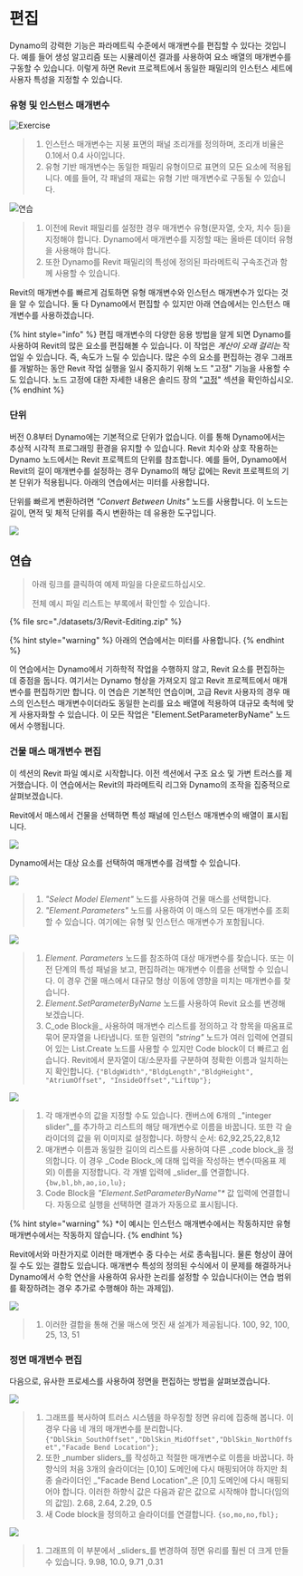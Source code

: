 # 편집

Dynamo의 강력한 기능은 파라메트릭 수준에서 매개변수를 편집할 수 있다는 것입니다. 예를 들어 생성 알고리즘 또는 시뮬레이션 결과를 사용하여 요소 배열의 매개변수를 구동할 수 있습니다. 이렇게 하면 Revit 프로젝트에서 동일한 패밀리의 인스턴스 세트에 사용자 특성을 지정할 수 있습니다.

### 유형 및 인스턴스 매개변수

![Exercise](<./images/3/32 (2).jpg>)

> 1. 인스턴스 매개변수는 지붕 표면의 패널 조리개를 정의하며, 조리개 비율은 0.1에서 0.4 사이입니다.
> 2. 유형 기반 매개변수는 동일한 패밀리 유형이므로 표면의 모든 요소에 적용됩니다. 예를 들어, 각 패널의 재료는 유형 기반 매개변수로 구동될 수 있습니다.

![연습](./images/3/params.jpg)

> 1. 이전에 Revit 패밀리를 설정한 경우 매개변수 유형(문자열, 숫자, 치수 등)을 지정해야 합니다. Dynamo에서 매개변수를 지정할 때는 올바른 데이터 유형을 사용해야 합니다.
> 2. 또한 Dynamo를 Revit 패밀리의 특성에 정의된 파라메트릭 구속조건과 함께 사용할 수 있습니다.

Revit의 매개변수를 빠르게 검토하면 유형 매개변수와 인스턴스 매개변수가 있다는 것을 알 수 있습니다. 둘 다 Dynamo에서 편집할 수 있지만 아래 연습에서는 인스턴스 매개변수를 사용하겠습니다.

{% hint style="info" %}
편집 매개변수의 다양한 응용 방법을 알게 되면 Dynamo를 사용하여 Revit의 많은 요소를 편집해볼 수 있습니다. 이 작업은 _계산이 오래 걸리는_ 작업일 수 있습니다. 즉, 속도가 느릴 수 있습니다. 많은 수의 요소를 편집하는 경우 그래프를 개발하는 동안 Revit 작업 실행을 일시 중지하기 위해 노드 "고정" 기능을 사용할 수도 있습니다. 노드 고정에 대한 자세한 내용은 솔리드 장의 "[고정](../essential-nodes-and-concepts/5\_geometry-for-computational-design/5-6\_solids.md#freezing)" 섹션을 확인하십시오.
{% endhint %}

### 단위

버전 0.8부터 Dynamo에는 기본적으로 단위가 없습니다. 이를 통해 Dynamo에서는 추상적 시각적 프로그래밍 환경을 유지할 수 있습니다. Revit 치수와 상호 작용하는 Dynamo 노드에서는 Revit 프로젝트의 단위를 참조합니다. 예를 들어, Dynamo에서 Revit의 길이 매개변수를 설정하는 경우 Dynamo의 해당 값에는 Revit 프로젝트의 기본 단위가 적용됩니다. 아래의 연습에서는 미터를 사용합니다.

단위를 빠르게 변환하려면 _"Convert Between Units"_ 노드를 사용합니다. 이 노드는 길이, 면적 및 체적 단위를 즉시 변환하는 데 유용한 도구입니다.

![](<./images/3/editing - units.jpg>)

## 연습

> 아래 링크를 클릭하여 예제 파일을 다운로드하십시오.
>
> 전체 예시 파일 리스트는 부록에서 확인할 수 있습니다.

{% file src="./datasets/3/Revit-Editing.zip" %}

{% hint style="warning" %}
아래의 연습에서는 미터를 사용합니다.
{% endhint %}

이 연습에서는 Dynamo에서 기하학적 작업을 수행하지 않고, Revit 요소를 편집하는 데 중점을 둡니다. 여기서는 Dynamo 형상을 가져오지 않고 Revit 프로젝트에서 매개변수를 편집하기만 합니다. 이 연습은 기본적인 연습이며, 고급 Revit 사용자의 경우 매스의 인스턴스 매개변수이더라도 동일한 논리를 요소 배열에 적용하여 대규모 축척에 맞게 사용자화할 수 있습니다. 이 모든 작업은 "Element.SetParameterByName" 노드에서 수행됩니다.

### 건물 매스 매개변수 편집

이 섹션의 Revit 파일 예시로 시작합니다. 이전 섹션에서 구조 요소 및 가변 트러스를 제거했습니다. 이 연습에서는 Revit의 파라메트릭 리그와 Dynamo의 조작을 집중적으로 살펴보겠습니다.

Revit에서 매스에서 건물을 선택하면 특성 패널에 인스턴스 매개변수의 배열이 표시됩니다.

![](<./images/3/editing - exercise 01.jpg>)

Dynamo에서는 대상 요소를 선택하여 매개변수를 검색할 수 있습니다.

![](<./images/3/editing - exercise 02.jpg>)

> 1. _"Select Model Element"_ 노드를 사용하여 건물 매스를 선택합니다.
> 2. _"Element.Parameters"_ 노드를 사용하여 이 매스의 모든 매개변수를 조회할 수 있습니다. 여기에는 유형 및 인스턴스 매개변수가 포함됩니다.

![](<./images/3/editing - exercise 03.jpg>)

> 1. _Element. Parameters_ 노드를 참조하여 대상 매개변수를 찾습니다. 또는 이전 단계의 특성 패널을 보고, 편집하려는 매개변수 이름을 선택할 수 있습니다. 이 경우 건물 매스에서 대규모 형상 이동에 영향을 미치는 매개변수를 찾습니다.
> 2. _Element.SetParameterByName_ 노드를 사용하여 Revit 요소를 변경해 보겠습니다.
> 3. C\_ode Block을\_ 사용하여 매개변수 리스트를 정의하고 각 항목을 따옴표로 묶어 문자열을 나타냅니다. 또한 일련의 _"string"_ 노드가 여러 입력에 연결되어 있는 List.Create 노드를 사용할 수 있지만 Code block이 더 빠르고 쉽습니다. Revit에서 문자열이 대/소문자를 구분하여 정확한 이름과 일치하는지 확인합니다. `{"BldgWidth","BldgLength","BldgHeight", "AtriumOffset", "InsideOffset","LiftUp"};`

![](<./images/3/editing - exercise 04.jpg>)

> 1. 각 매개변수의 값을 지정할 수도 있습니다. 캔버스에 6개의 _"integer slider"_를 추가하고 리스트의 해당 매개변수로 이름을 바꿉니다. 또한 각 슬라이더의 값을 위 이미지로 설정합니다. 하향식 순서: 62,92,25,22,8,12
> 2. 매개변수 이름과 동일한 길이의 리스트를 사용하여 다른 _code block_을 정의합니다. 이 경우 _Code Block_에 대해 입력을 작성하는 변수(따옴표 제외) 이름을 지정합니다. 각 개별 입력에 _slider_를 연결합니다. `{bw,bl,bh,ao,io,lu};`
> 3. Code Block을 _"Element.SetParameterByName"\*_ 값 입력에 연결합니다. 자동으로 실행을 선택하면 결과가 자동으로 표시됩니다.

{% hint style="warning" %}
\*이 예시는 인스턴스 매개변수에서는 작동하지만 유형 매개변수에서는 작동하지 않습니다.
{% endhint %}

Revit에서와 마찬가지로 이러한 매개변수 중 다수는 서로 종속됩니다. 물론 형상이 끊어질 수도 있는 결합도 있습니다. 매개변수 특성의 정의된 수식에서 이 문제를 해결하거나 Dynamo에서 수학 연산을 사용하여 유사한 논리를 설정할 수 있습니다(이는 연습 범위를 확장하려는 경우 추가로 수행해야 하는 과제임).

![](<./images/3/editing - exercise 05.jpg>)

> 1. 이러한 결합을 통해 건물 매스에 멋진 새 설계가 제공됩니다. 100, 92, 100, 25, 13, 51

### 정면 매개변수 편집

다음으로, 유사한 프로세스를 사용하여 정면을 편집하는 방법을 살펴보겠습니다.

![](<./images/3/editing - exercise 06.jpg>)

> 1. 그래프를 복사하여 트러스 시스템을 하우징할 정면 유리에 집중해 봅니다. 이 경우 다음 네 개의 매개변수를 분리합니다. `{"DblSkin_SouthOffset","DblSkin_MidOffset","DblSkin_NorthOffset","Facade Bend Location"};`
> 2. 또한 _number sliders_를 작성하고 적절한 매개변수로 이름을 바꿉니다. 하향식의 처음 3개의 슬라이더는 \[0,10] 도메인에 다시 매핑되어야 하지만 최종 슬라이더인 _"Facade Bend Location"_은 \[0,1] 도메인에 다시 매핑되어야 합니다. 이러한 하향식 값은 다음과 같은 값으로 시작해야 합니다(임의의 값임). 2.68, 2.64, 2.29, 0.5
> 3. 새 Code block을 정의하고 슬라이더를 연결합니다. `{so,mo,no,fbl};`

![](<./images/3/editing - exercise 07.jpg>)

> 1. 그래프의 이 부분에서 _sliders_를 변경하여 정면 유리를 훨씬 더 크게 만들 수 있습니다. 9.98, 10.0, 9.71 ,0.31
